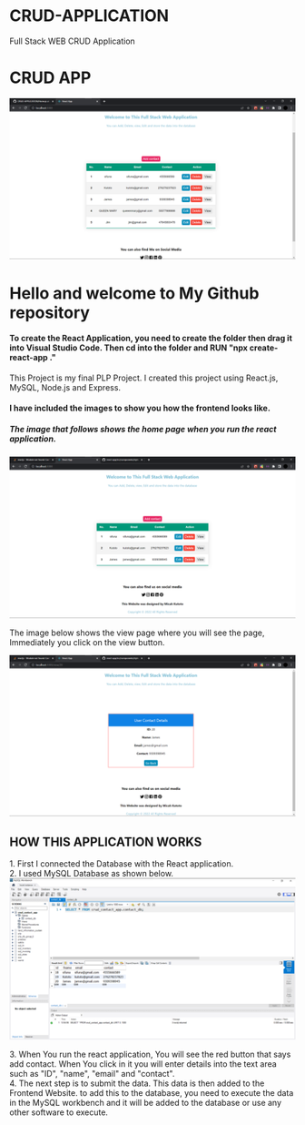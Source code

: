 # CRUD-APPLICATION
Full Stack WEB CRUD Application
<h1>CRUD APP</h1>
<img src="Screenshot (299).png" alt="">

<h1>Hello and welcome to My Github repository</h1>
    <h4>
        To create the React Application, you need to create the folder then drag
        it into Visual Studio Code. Then cd into the folder and RUN "npx create-react-app ."
    </h4>
    <p>
        This Project is my final PLP Project.
        I created this project using React.js, MySQL, Node.js and Express.
    </p>
    <h4>I have included the images to show you how the frontend looks like.</h4>
    <h5>
        The image that follows shows the home page when you run the react application.
    </h5>
    <img src="https://github.com/MicahSifuna/CRUD-APPLICATION/blob/main/Screenshot%20(292).png" alt="">
    <p>The image below shows the view page where you will see the page, Immediately
        you click on the view button.
    </p>
    <img src="https://github.com/MicahSifuna/CRUD-APPLICATION/blob/main/Screenshot%20(291).png" alt="">
    <h2>HOW THIS APPLICATION WORKS</h2>
    <div>
        1. First I connected the Database with the React application.
        <br>
        2. I used MySQL Database as shown below.
        <img src="https://github.com/MicahSifuna/CRUD-APPLICATION/blob/main/Screenshot%20(293).png" alt="">
        <p>
            3. When You run the react application, You will see the red button that says add contact. When You click in it
            you will enter details into the text area such as "ID", "name", "email" and "contact".
        <br>
            4. The next step is to submit the data. This data is then added to the Frontend Website. to add this to the database,
            you need to execute the data in the MySQL workbench and it will be added to the database or use any other software to execute.
        </p>
    </div>
